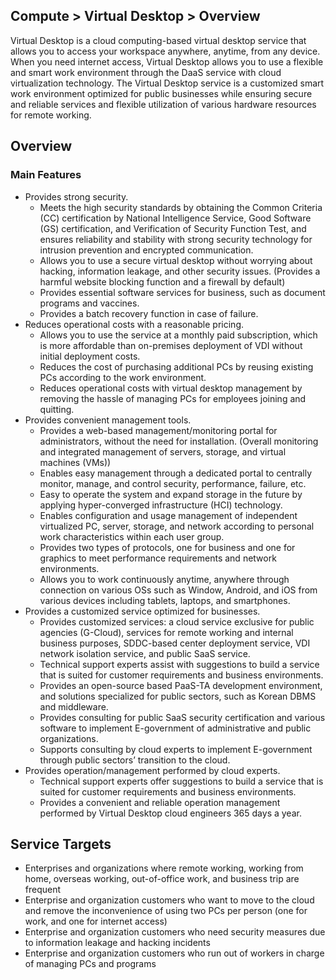 ## Compute > Virtual Desktop > Overview

Virtual Desktop is a cloud computing-based virtual desktop service that allows you to access your workspace anywhere, anytime, from any device.
When you need internet access, Virtual Desktop allows you to use a flexible and smart work environment through the DaaS service with cloud virtualization technology. The Virtual Desktop service is a customized smart work environment optimized for public businesses while ensuring secure and reliable services and flexible utilization of various hardware resources for remote working.

## Overview
### Main Features
* Provides strong security.
    * Meets the high security standards by obtaining the Common Criteria (CC) certification by National Intelligence Service, Good Software (GS) certification, and Verification of Security Function Test, and ensures reliability and stability with strong security technology for intrusion prevention and encrypted communication.
    * Allows you to use a secure virtual desktop without worrying about hacking, information leakage, and other security issues. (Provides a harmful website blocking function and a firewall by default)
    * Provides essential software services for business, such as document programs and vaccines.
    * Provides a batch recovery function in case of failure.
* Reduces operational costs with a reasonable pricing.
    * Allows you to use the service at a monthly paid subscription, which is more affordable than on-premises deployment of VDI without initial deployment costs.
    * Reduces the cost of purchasing additional PCs by reusing existing PCs according to the work environment.
    * Reduces operational costs with virtual desktop management by removing the hassle of managing PCs for employees joining and quitting.
* Provides convenient management tools.
    * Provides a web-based management/monitoring portal for administrators, without the need for installation. (Overall monitoring and integrated management of servers, storage, and virtual machines (VMs))
    * Enables easy management through a dedicated portal to centrally monitor, manage, and control security, performance, failure, etc.
    * Easy to operate the system and expand storage in the future by applying hyper-converged infrastructure (HCI) technology.
    * Enables configuration and usage management of independent virtualized PC, server, storage, and network according to personal work characteristics within each user group.
    * Provides two types of protocols, one for business and one for graphics to meet performance requirements and network environments.
    * Allows you to work continuously anytime, anywhere through connection on various OSs such as Window, Android, and iOS from various devices including tablets, laptops, and smartphones.
* Provides a customized service optimized for businesses.
    * Provides customized services: a cloud service exclusive for public agencies (G-Cloud), services for remote working and internal business purposes, SDDC-based center deployment service, VDI network isolation service, and public SaaS service.
    * Technical support experts assist with suggestions to build a service that is suited for customer requirements and business environments.
    * Provides an open-source based PaaS-TA development environment, and solutions specialized for public sectors, such as Korean DBMS and middleware.
    * Provides consulting for public SaaS security certification and various software to implement E-government of administrative and public organizations.
    * Supports consulting by cloud experts to implement E-government through public sectors’ transition to the cloud.
* Provides operation/management performed by cloud experts.
    * Technical support experts offer suggestions to build a service that is suited for customer requirements and business environments.
    * Provides a convenient and reliable operation management performed by Virtual Desktop cloud engineers 365 days a year.

## Service Targets
* Enterprises and organizations where remote working, working from home, overseas working, out-of-office work, and business trip are frequent
* Enterprise and organization customers who want to move to the cloud and remove the inconvenience of using two PCs per person (one for work, and one for internet access)
* Enterprise and organization customers who need security measures due to information leakage and hacking incidents
* Enterprise and organization customers who run out of workers in charge of managing PCs and programs